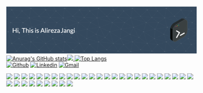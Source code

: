 ![Header](./github-header-image.png)
[![Anurag's GitHub stats](https://github-readme-stats.vercel.app/api?username=anuraghazra&count_private=true)![](https://komarev.com/ghpvc/?username=ajangi&color=0069b4)
![Top Langs](https://github-readme-stats.vercel.app/api/top-langs/?username=anuraghazra&layout=compact)](https://github.com/anuraghazra/github-readme-stats)
<br>
[![Github](https://img.shields.io/badge/-Github-000?style=flat&logo=Github&logoColor=white)](https://github.com/ajangi)
[![Linkedin](https://img.shields.io/badge/-LinkedIn-blue?style=flat&logo=Linkedin&logoColor=white)](https://www.linkedin.com/in/alireza-jangi-9b280867/)
[![Gmail](https://img.shields.io/badge/-Gmail-c14438?style=flat&logo=Gmail&logoColor=white)](mailto:ajangi.dev@gmail.com)
<!--
- 🏢 I'm currently working at **Snapp Doctor**
- ⚙️ I use daily: `.php`, `.js`, `.html`
- 🌱 I’m currently learning **DevOps Engineering**
- 🌍 I'm mostly active within the **Laravel Community**
- 🌱 Learning all about **Open Source**
- 💬 Ask me about **DevOps**, **Docker**, **Laravel**, **React**, **React Native**
- 📫 Reach me: [LinkedIn](https://www.linkedin.com/in/alireza-jangi-9b280867/) - [E-Mail](mailto:ajangi@hotmail.com)
- ⚡️ Fun fact: I'm a huge fan of Turkish Movies
-->
<p>
  <img src="https://img.shields.io/badge/-PHP-2c3e50?style=flat&logo=PHP&labelColor=34495e"/>
  <img src="https://img.shields.io/badge/-GoLang-2c3e50?style=flat&logo=Go&labelColor=34495e"/>
  <img src="https://img.shields.io/badge/-Rust-2c3e50?style=flat&logo=Rust&labelColor=34495e"/>
  <img src="https://img.shields.io/badge/-JavaScript-2c3e50?style=flat&logo=Javascript&labelColor=34495e"/>
  <img src="https://img.shields.io/badge/-NodeJs-2c3e50?style=flat&logo=Node.js&labelColor=34495e"/>
  <img src="https://img.shields.io/badge/-Python-2c3e50?style=flat&logo=Python&labelColor=34495e"/>
  <img src="https://img.shields.io/badge/-Laravel-2c3e50?style=flat&logo=Laravel&labelColor=34495e"/>
  <img src="https://img.shields.io/badge/-Lumen-2c3e50?style=flat&logo=Lumen&labelColor=34495e"/>
  <img src="https://img.shields.io/badge/-Sypfony-2c3e50?style=flat&logo=Symfony&&labelColor=34495e"/>
  <img src="https://img.shields.io/badge/-ExpressJs-2c3e50?style=flat&logo=Express&labelColor=34495e"/>
  <img src="https://img.shields.io/badge/-React-2c3e50?style=flat&logo=React&labelColor=34495e"/>
  <img src="https://img.shields.io/badge/-Redux-2c3e50?style=flat&logo=Redux&labelColor=34495e"/>
  <img src="https://img.shields.io/badge/-React Native-2c3e50?style=flat&logo=React&labelColor=34495e"/>
  <img src="https://img.shields.io/badge/-Linux-2c3e50?style=flat&logo=Linux&labelColor=34495e"/>
  <img src="https://img.shields.io/badge/-Nginx-2c3e50?style=flat&logo=Nginx&labelColor=34495e"/>
  <img src="https://img.shields.io/badge/-Git-2c3e50?style=flat&logo=Git&labelColor=34495e"/>
  <img src="https://img.shields.io/badge/-Docker-2c3e50?style=flat&logo=Docker&labelColor=34495e"/>
  <img src="https://img.shields.io/badge/-Kubernetes-2c3e50?style=flat&logo=Kubernetes&labelColor=34495e"/>
  <img src="https://img.shields.io/badge/-Kong Api Gateway-2c3e50?style=flat&logo=Kong&labelColor=34495e"/>
  <img src="https://img.shields.io/badge/-Graylog-2c3e50?style=flat&logo=Graylog&labelColor=34495e"/>
  <img src="https://img.shields.io/badge/-Sentry-2c3e50?style=flat&logo=Sentry&labelColor=34495e"/>
  <img src="https://img.shields.io/badge/-Bash-2c3e50?style=flat&logo=GNU-Bash&labelColor=34495e"/>
  <img src="https://img.shields.io/badge/-Istio-2c3e50?style=flat&logo=Istio&labelColor=34495e"/>
  <img src="https://img.shields.io/badge/-RabbitMQ-2c3e50?style=flat&logo=RabbitMQ&labelColor=34495e"/>
  <img src="https://img.shields.io/badge/-Kafka-2c3e50?style=flat&logo=Apache-Kafka&labelColor=34495e"/>
  <img src="https://img.shields.io/badge/-Elastic Search-2c3e50?style=flat&logo=Elasticsearch&labelColor=34495e"/>
  <img src="https://img.shields.io/badge/-MySql-2c3e50?style=flat&logo=Mysql&labelColor=34495e"/>
  <img src="https://img.shields.io/badge/-MongoDB-2c3e50?style=flat&logo=MongoDB&labelColor=34495e"/>
  <img src="https://img.shields.io/badge/-Redis-2c3e50?style=flat&logo=Redis&labelColor=34495e"/>
  <img src="https://img.shields.io/badge/-PostgreSQL-2c3e50?style=flat&logo=PostgreSQL&labelColor=34495e"/>
  <img src="https://img.shields.io/badge/-Ubuntu-2c3e50?style=flat&logo=Ubuntu&labelColor=34495e"/>
  <img src="https://img.shields.io/badge/-Digital Ocean-2c3e50?style=flat&logo=DigitalOcean&labelColor=34495e"/>
  <img src="https://img.shields.io/badge/-Socket.io-2c3e50?style=flat&logo=Socket.io&labelColor=34495e"/>
  <img src="https://img.shields.io/badge/-Jira-2c3e50?style=flat&logo=Jira&labelColor=34495e"/>
</p>
<!--
**ajangi/ajangi** is a ✨ _special_ ✨ repository because its `README.md` (this file) appears on your GitHub profile.
Here are some ideas to get you started:

- 🔭 I’m currently working on ...
- 🌱 I’m currently learning ...
- 👯 I’m looking to collaborate on ...
- 🤔 I’m looking for help with ...
- 💬 Ask me about ...
- 📫 How to reach me: ...
- 😄 Pronouns: ...
- ⚡ Fun fact: ...
-->
